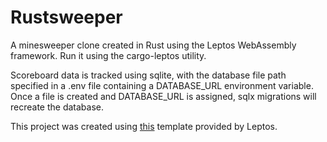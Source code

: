 # Rustsweeper

A minesweeper clone created in Rust using the Leptos WebAssembly framework.
Run it using the cargo-leptos utility.

Scoreboard data is tracked using sqlite, with the database file path specified in a .env file containing a DATABASE_URL environment variable. Once a file is created and DATABASE_URL is assigned, sqlx migrations will recreate the database.

This project was created using [this](https://github.com/leptos-rs/start-axum) template provided by Leptos.